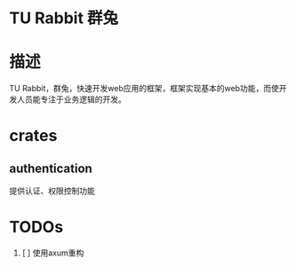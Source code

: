 # TU Rabbit 群兔

# 描述

TU Rabbit，群兔，快速开发web应用的框架，框架实现基本的web功能，而使开发人员能专注于业务逻辑的开发。

# crates

## authentication

提供认证、权限控制功能

# TODOs

1. [ ] 使用axum重构
